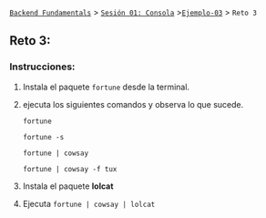 [`Backend Fundamentals`](../../README.md) > [`Sesión 01: Consola`](../README.md) >[`Ejemplo-03`](../Ejemplo-03) > `Reto 3`
	
## Reto 3:

### Instrucciones:

1. Instala el paquete `fortune` desde la terminal.
2. ejecuta los siguientes comandos y observa lo que sucede.

    `fortune`

    `fortune -s`

    `fortune | cowsay`

    `fortune | cowsay -f tux`

3. Instala el paquete **lolcat**
4. Ejecuta `fortune | cowsay | lolcat`
